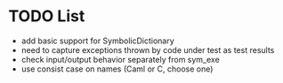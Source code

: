 TODO List
=========

- add basic support for SymbolicDictionary
- need to capture exceptions thrown by code under test as test results
- check input/output behavior separately from sym_exe
- use consist case on names (Caml or C, choose one)


